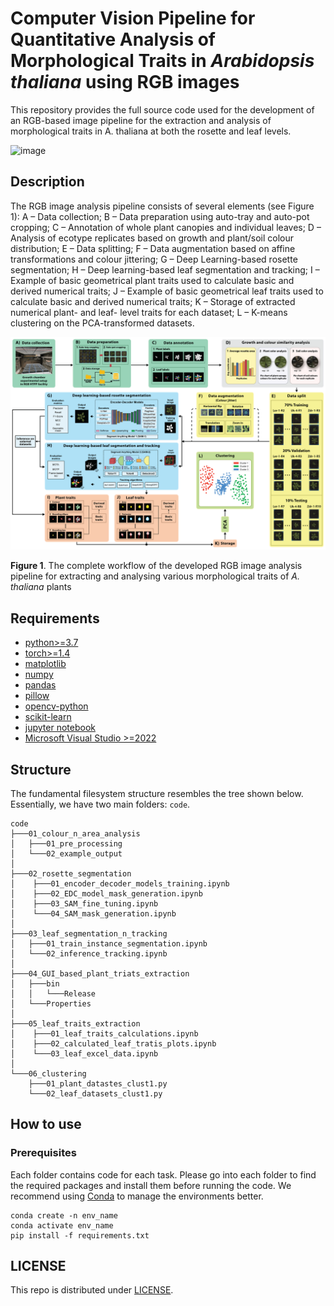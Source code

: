 # Computer Vision Pipeline for Quantitative Analysis of Morphological Traits in _Arabidopsis thaliana_ using RGB images

This repository provides the full source code used for the development of an RGB-based image pipeline for the extraction and analysis of morphological traits in A. thaliana at both the rosette and leaf levels.

![image](images/img1_cbr.png)

## Description   

The RGB image analysis pipeline consists of several elements (see Figure 1): 
A – Data collection; B – Data preparation using auto-tray and auto-pot cropping; C – Annotation of whole plant canopies and individual leaves; D – Analysis of ecotype replicates based on growth and plant/soil colour distribution; E – Data splitting; F – Data augmentation based on affine transformations and colour jittering; G – Deep Learning-based rosette segmentation; H – Deep learning-based leaf segmentation and tracking; I – Example of basic geometrical plant traits used to calculate basic and derived numerical traits; J – Example of basic geometrical leaf traits used to calculate basic and derived numerical traits; K – Storage of extracted numerical plant- and leaf- level traits for each dataset; L – K-means clustering on the PCA-transformed datasets. 

![image](images/rgb_pipeline2b.png)

**Figure 1**. The complete workflow of the developed RGB image analysis pipeline for extracting and analysing various morphological traits of _A. thaliana_ plants

## Requirements
- [python>=3.7](https://www.python.org/downloads/)
- [torch>=1.4](https://pytorch.org/get-started/locally/)
- [matplotlib](https://pypi.org/project/matplotlib/)
- [numpy](https://pypi.org/project/numpy/)
- [pandas](https://pypi.org/project/pandas/)
- [pillow](https://pypi.org/project/pillow/)
- [opencv-python](https://pypi.org/project/opencv-python/)
- [scikit-learn](https://pypi.org/project/scikit-learn/)
- [jupyter notebook](https://jupyter.org/)
- [Microsoft Visual Studio >=2022](https://visualstudio.microsoft.com/vs/)

## Structure
The fundamental filesystem structure resembles the tree shown below. Essentially, we have two main folders: ```code```.
```console
code
├───01_colour_n_area_analysis
│   ├───01_pre_processing
│   └───02_example_output
│
├───02_rosette_segmentation
│    ├───01_encoder_decoder_models_training.ipynb
│    ├───02_EDC_model_mask_generation.ipynb
│    ├───03_SAM_fine_tuning.ipynb
│    └───04_SAM_mask_generation.ipynb
│
├───03_leaf_segmentation_n_tracking
│   ├───01_train_instance_segmentation.ipynb
│   └───02_inference_tracking.ipynb
│   
├───04_GUI_based_plant_triats_extraction
│   ├───bin
│   │   └───Release
│   └───Properties
│
├───05_leaf_traits_extraction
│    ├───01_leaf_traits_calculations.ipynb
│    ├───02_calculated_leaf_tratis_plots.ipynb
│    └───03_leaf_excel_data.ipynb
│
└───06_clustering
    ├───01_plant_datastes_clust1.py
    └───02_leaf_datasets_clust1.py
```

## How to use
### Prerequisites
Each folder contains code for each task. Please go into each folder to find the required packages and install them before running the code. We recommend using [Conda](https://conda.io/projects/conda/en/latest/user-guide/install/index.html) to manage the environments better.
```
conda create -n env_name 
conda activate env_name
pip install -f requirements.txt
```

## LICENSE
This repo is distributed under [LICENSE](LICENSE).
